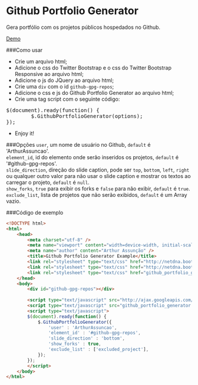 Github Portfolio Generator
==========================

Gera portfólio com os projetos públicos hospedados no Github.

[Demo](http://github.arthurassuncao.com)

###Como usar
* Crie um arquivo html;
* Adicione o css do Twitter Bootstrap e o css do Twitter Bootstrap Responsive ao arquivo html;
* Adicione o js do JQuery ao arquivo html;
* Crie uma `div` com o id `github-gpg-repos`;
* Adicione o css e js do Github Portfolio Generator ao arquivo html;
* Crie uma tag script com o seguinte código:
<pre>
$(document).ready(function() {
        $.GithubPortfolioGenerator(options);
});
</pre>
* Enjoy it!

###Opções
`user`, um nome de usuário no Github, `default` é 'ArthurAssuncao'.<br>
`element_id`, id do elemento onde serão inseridos os projetos, `default` é '#github-gpg-repos'.<br>
`slide_direction`, direção do slide caption, pode ser `top`, `bottom`, `left`, `right` ou qualquer outro valor para não usar o slide caption e mostrar os textos ao carregar o projeto, `default` é `null`.<br>
`show_forks`, `true` para exibir os forks e `false` para não exibir, `default` é `true`.<br>
`exclude_list`, lista de projetos que não serão exibidos, `default` é um Array vazio.

###Código de exemplo
```html
<!DOCTYPE html>
<html>
    <head>
        <meta charset="utf-8" />
        <meta name="viewport" content="width=device-width, initial-scale=1.0" />
        <meta name="author" content="Arthur Assunção" />
        <title>Github Portfolio Generator Example</title>
        <link rel="stylesheet" type="text/css" href="http://netdna.bootstrapcdn.com/twitter-bootstrap/2.3.1/css/bootstrap.min.css" />
        <link rel="stylesheet" type="text/css" href="http://netdna.bootstrapcdn.com/twitter-bootstrap/2.3.1/css/bootstrap-responsive.min.css" />
        <link rel="stylesheet" type="text/css" href="github_portfolio_generator.css" />
    </head>
    <body>
        <div id="github-gpg-repos"></div>
        
        <script type="text/javascript" src="http://ajax.googleapis.com/ajax/libs/jquery/1.9.1/jquery.min.js"></script>
        <script type="text/javascript" src="github_portfolio_generator.js"></script>
        <script type="text/javascript">
        $(document).ready(function() {
            $.GithubPortfolioGenerator({
                'user' : 'ArthurAssuncao',
                'element_id' : '#github-gpg-repos',
                'slide_direction' : 'bottom',
                'show_forks' : true,
                'exclude_list' : ['excluded_project'],
            });
        });
        </script>
    </body>
</html>
```
